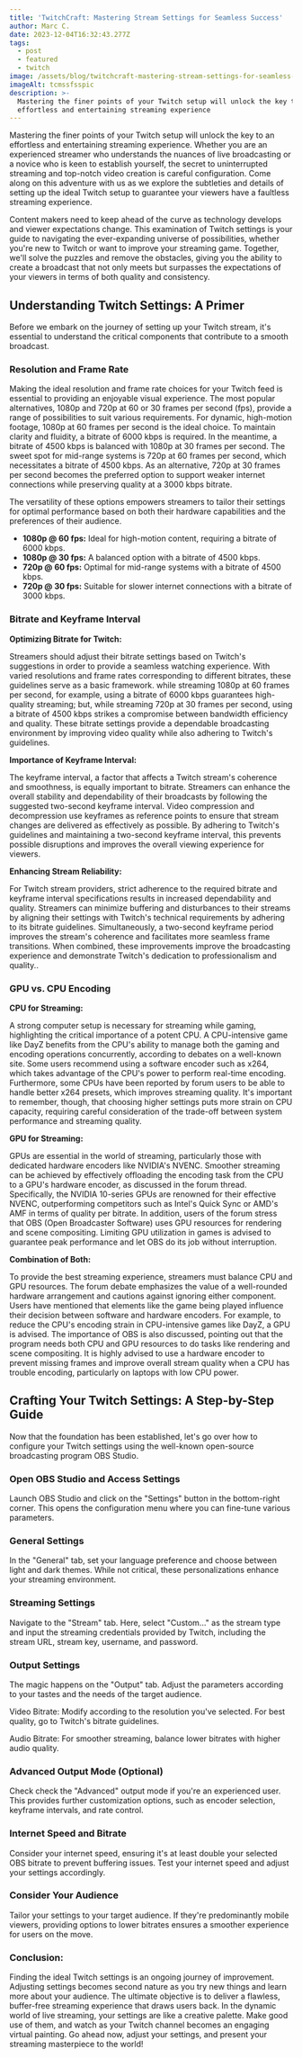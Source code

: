 ```yaml
---
title: 'TwitchCraft: Mastering Stream Settings for Seamless Success'
author: Marc C.
date: 2023-12-04T16:32:43.277Z
tags:
  - post
  - featured
  - twitch
image: /assets/blog/twitchcraft-mastering-stream-settings-for-seamless-success.png
imageAlt: tcmssfsspic
description: >-
  Mastering the finer points of your Twitch setup will unlock the key to an
  effortless and entertaining streaming experience
---
```

Mastering the finer points of your Twitch setup will unlock the key to an effortless and entertaining streaming experience. Whether you are an experienced streamer who understands the nuances of live broadcasting or a novice who is keen to establish yourself, the secret to uninterrupted streaming and top-notch video creation is careful configuration. Come along on this adventure with us as we explore the subtleties and details of setting up the ideal Twitch setup to guarantee your viewers have a faultless streaming experience.

Content makers need to keep ahead of the curve as technology develops and viewer expectations change. This examination of Twitch settings is your guide to navigating the ever-expanding universe of possibilities, whether you're new to Twitch or want to improve your streaming game. Together, we'll solve the puzzles and remove the obstacles, giving you the ability to create a broadcast that not only meets but surpasses the expectations of your viewers in terms of both quality and consistency.

## **Understanding Twitch Settings: A Primer**

Before we embark on the journey of setting up your Twitch stream, it's essential to understand the critical components that contribute to a smooth broadcast.

### **Resolution and Frame Rate**

Making the ideal resolution and frame rate choices for your Twitch feed is essential to providing an enjoyable visual experience. The most popular alternatives, 1080p and 720p at 60 or 30 frames per second (fps), provide a range of possibilities to suit various requirements. For dynamic, high-motion footage, 1080p at 60 frames per second is the ideal choice. To maintain clarity and fluidity, a bitrate of 6000 kbps is required. In the meantime, a bitrate of 4500 kbps is balanced with 1080p at 30 frames per second. The sweet spot for mid-range systems is 720p at 60 frames per second, which necessitates a bitrate of 4500 kbps. As an alternative, 720p at 30 frames per second becomes the preferred option to support weaker internet connections while preserving quality at a 3000 kbps bitrate.  

The versatility of these options empowers streamers to tailor their settings for optimal performance based on both their hardware capabilities and the preferences of their audience.

* **1080p @ 60 fps:** Ideal for high-motion content, requiring a bitrate of 6000 kbps.
* **1080p @ 30 fps:** A balanced option with a bitrate of 4500 kbps.
* **720p @ 60 fps:** Optimal for mid-range systems with a bitrate of 4500 kbps.
* **720p @ 30 fps:** Suitable for slower internet connections with a bitrate of 3000 kbps.

### **Bitrate and Keyframe Interval**

**Optimizing Bitrate for Twitch:**

Streamers should adjust their bitrate settings based on Twitch's suggestions in order to provide a seamless watching experience. With varied resolutions and frame rates corresponding to different bitrates, these guidelines serve as a basic framework. while streaming 1080p at 60 frames per second, for example, using a bitrate of 6000 kbps guarantees high-quality streaming; but, while streaming 720p at 30 frames per second, using a bitrate of 4500 kbps strikes a compromise between bandwidth efficiency and quality. These bitrate settings provide a dependable broadcasting environment by improving video quality while also adhering to Twitch's guidelines.



**Importance of Keyframe Interval:**

The keyframe interval, a factor that affects a Twitch stream's coherence and smoothness, is equally important to bitrate. Streamers can enhance the overall stability and dependability of their broadcasts by following the suggested two-second keyframe interval. Video compression and decompression use keyframes as reference points to ensure that stream changes are delivered as effectively as possible. By adhering to Twitch's guidelines and maintaining a two-second keyframe interval, this prevents possible disruptions and improves the overall viewing experience for viewers.



**Enhancing Stream Reliability:**

For Twitch stream providers, strict adherence to the required bitrate and keyframe interval specifications results in increased dependability and quality. Streamers can minimize buffering and disturbances to their streams by aligning their settings with Twitch's technical requirements by adhering to its bitrate guidelines. Simultaneously, a two-second keyframe period improves the stream's coherence and facilitates more seamless frame transitions. When combined, these improvements improve the broadcasting experience and demonstrate Twitch's dedication to professionalism and quality..

### **GPU vs. CPU Encoding**

**CPU for Streaming:**

A strong computer setup is necessary for streaming while gaming, highlighting the critical importance of a potent CPU. A CPU-intensive game like DayZ benefits from the CPU's ability to manage both the gaming and encoding operations concurrently, according to debates on a well-known site. Some users recommend using a software encoder such as x264, which takes advantage of the CPU's power to perform real-time encoding. Furthermore, some CPUs have been reported by forum users to be able to handle better x264 presets, which improves streaming quality. It's important to remember, though, that choosing higher settings puts more strain on CPU capacity, requiring careful consideration of the trade-off between system performance and streaming quality.

**GPU for Streaming:**

GPUs are essential in the world of streaming, particularly those with dedicated hardware encoders like NVIDIA's NVENC. Smoother streaming can be achieved by effectively offloading the encoding task from the CPU to a GPU's hardware encoder, as discussed in the forum thread. Specifically, the NVIDIA 10-series GPUs are renowned for their effective NVENC, outperforming competitors such as Intel's Quick Sync or AMD's AMF in terms of quality per bitrate. In addition, users of the forum stress that OBS (Open Broadcaster Software) uses GPU resources for rendering and scene compositing. Limiting GPU utilization in games is advised to guarantee peak performance and let OBS do its job without interruption.

**Combination of Both:**

To provide the best streaming experience, streamers must balance CPU and GPU resources. The forum debate emphasizes the value of a well-rounded hardware arrangement and cautions against ignoring either component. Users have mentioned that elements like the game being played influence their decision between software and hardware encoders. For example, to reduce the CPU's encoding strain in CPU-intensive games like DayZ, a GPU is advised. The importance of OBS is also discussed, pointing out that the program needs both CPU and GPU resources to do tasks like rendering and scene compositing. It is highly advised to use a hardware encoder to prevent missing frames and improve overall stream quality when a CPU has trouble encoding, particularly on laptops with low CPU power.

## **Crafting Your Twitch Settings: A Step-by-Step Guide**

Now that the foundation has been established, let's go over how to configure your Twitch settings using the well-known open-source broadcasting program OBS Studio.

### **Open OBS Studio and Access Settings**

Launch OBS Studio and click on the "Settings" button in the bottom-right corner. This opens the configuration menu where you can fine-tune various parameters.

### **General Settings**

In the "General" tab, set your language preference and choose between light and dark themes. While not critical, these personalizations enhance your streaming environment.

### **Streaming Settings**

Navigate to the "Stream" tab. Here, select "Custom..." as the stream type and input the streaming credentials provided by Twitch, including the stream URL, stream key, username, and password.

### **Output Settings**

The magic happens on the "Output" tab. Adjust the parameters according to your tastes and the needs of the target audience.

Video Bitrate: Modify according to the resolution you've selected. For best quality, go to Twitch's bitrate guidelines.

Audio Bitrate: For smoother streaming, balance lower bitrates with higher audio quality.

### **Advanced Output Mode (Optional)**

Check check the "Advanced" output mode if you're an experienced user. This provides further customization options, such as encoder selection, keyframe intervals, and rate control.

### **Internet Speed and Bitrate**

Consider your internet speed, ensuring it's at least double your selected OBS bitrate to prevent buffering issues. Test your internet speed and adjust your settings accordingly.

### **Consider Your Audience**

Tailor your settings to your target audience. If they're predominantly mobile viewers, providing options to lower bitrates ensures a smoother experience for users on the move.

### **Conclusion:**

Finding the ideal Twitch settings is an ongoing journey of improvement. Adjusting settings becomes second nature as you try new things and learn more about your audience. The ultimate objective is to deliver a flawless, buffer-free streaming experience that draws users back. In the dynamic world of live streaming, your settings are like a creative palette. Make good use of them, and watch as your Twitch channel becomes an engaging virtual painting. Go ahead now, adjust your settings, and present your streaming masterpiece to the world!
